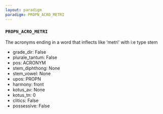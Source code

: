 ```yaml
---
layout: paradigm
paradigm: PROPN_ACRO_METRI
---
```

### ` PROPN_ACRO_METRI `

The acronyms ending in a word that inflects like ‘metri’ with i:e type stem
* grade_dir: False
* plurale_tantum: False
* pos: ACRONYM
* stem_diphthong: None
* stem_vowel: None
* upos: PROPN
* harmony: front
* kotus_av: None
* kotus_tn: 0
* clitics: False
* possessive: False
